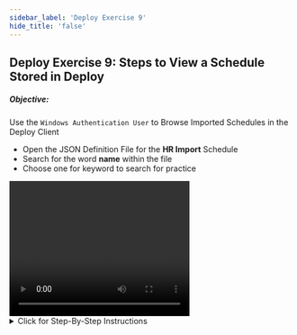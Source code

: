```yaml
---
sidebar_label: 'Deploy Exercise 9'
hide_title: 'false'
---
```


## Deploy Exercise 9: Steps to View a Schedule Stored in Deploy

##### Objective: 

Use the ```Windows Authentication User``` to Browse Imported Schedules in the Deploy Client

- Open the JSON Definition File for the **HR Import** Schedule
- Search for the word **name** within the file
- Choose one for keyword to search for practice

<div>
<video width="320" height="240" controls>
  <source src="imgdeploy/Deploy_BrowseSchedules.mp4" type="video/mp4"></source>
Your browser does not support the video tag.
</video>
</div>

<details>

<summary>Click for Step-By-Step Instructions</summary>

#### Test the Schedule Browse Function by Browsing a Recently Imported Schedule

1.  Open the Deploy Client and check Use Windows Authentication to log in in with the ```az-win10-deploy\SMAUSER``` login
2.	Go to the **Schedules** section and click on the **Browse** link - This will open the **Browse and Filter Schedules Imported** screen.
3.  Note the **Name** text box that can be used to filter the list of Schedules
4.	Now click the ```>``` next to the **HR Import** Schedule to expand the list of Versions of this Schedule that are available
5.	Right-Click the latest Version of the **HR Import** Schedule and select **View Definition**
6.	The Definition of **[HR Import]** screen will open to show the **JSON** format of all the information of the Schedule
7.	Type name in the filter text box and press Enter - Note the first occurrence of name will be highlighted in blue
8.  At the right end of the text box, you will note 1 of x and some arrows that will help you navigate through the document according to the filter you have entered
9.	Now put a new selection in the filter text box and test the filter action for yourself
10.	When you have finished your activities click the **Close** button to close this window
11.	Now click the **Close** button to close out the **Browse and Filter Schedules Imported** screen

</details>